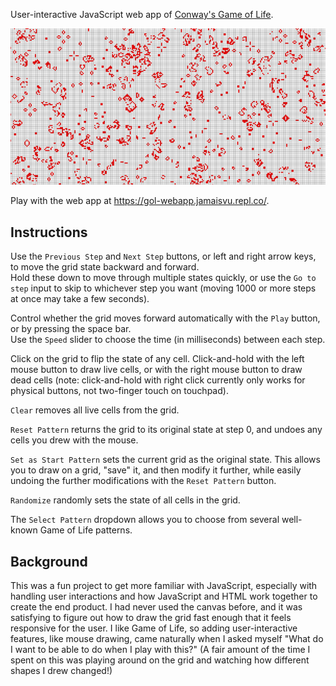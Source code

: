 User-interactive JavaScript web app of [Conway's Game of Life](https://en.wikipedia.org/wiki/Conway%27s_Game_of_Life).

![](./images/zoomed-out-grid.png "a zoomed-out grid")

Play with the web app at https://gol-webapp.jamaisvu.repl.co/.

## Instructions

Use the `Previous Step` and `Next Step` buttons, or left and right arrow keys, to move the grid state backward and forward.<br>
Hold these down to move through multiple states quickly, or use the `Go to step` input to skip to whichever step you want (moving 1000 or more steps at once may take a few seconds).

Control whether the grid moves forward automatically with the `Play` button, or by pressing the space bar.<br>
Use the `Speed` slider to choose the time (in milliseconds) between each step.

Click on the grid to flip the state of any cell. Click-and-hold with the left mouse button to draw live cells, or with the right mouse button to draw dead cells (note: click-and-hold with right click currently only works for physical buttons, not two-finger touch on touchpad).

`Clear` removes all live cells from the grid.

`Reset Pattern` returns the grid to its original state at step 0, and undoes any cells you drew with the mouse.

`Set as Start Pattern` sets the current grid as the original state. This allows you to draw on a grid, "save" it, and then modify it further, while easily undoing the further modifications with the `Reset Pattern` button.

`Randomize` randomly sets the state of all cells in the grid.

The `Select Pattern` dropdown allows you to choose from several well-known Game of Life patterns.

## Background

This was a fun project to get more familiar with JavaScript, especially with handling user interactions and how JavaScript and HTML work together to create the end product. I had never used the canvas before, and it was satisfying to figure out how to draw the grid fast enough that it feels responsive for the user. I like Game of Life, so adding user-interactive features, like mouse drawing, came naturally when I asked myself "What do I want to be able to do when I play with this?" (A fair amount of the time I spent on this was playing around on the grid and watching how different shapes I drew changed!)